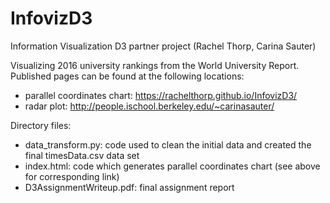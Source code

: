# InfovizD3
Information Visualization D3 partner project (Rachel Thorp, Carina Sauter)

Visualizing 2016 university rankings from the World University Report. Published pages can be found at the following locations:
- parallel coordinates chart: https://rachelthorp.github.io/InfovizD3/
- radar plot: http://people.ischool.berkeley.edu/~carinasauter/

Directory files:
- data_transform.py: code used to clean the initial data and created the final timesData.csv data set
- index.html: code which generates parallel coordinates chart (see above for corresponding link)
- D3AssignmentWriteup.pdf: final assignment report
